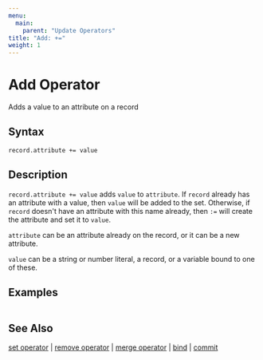 ```yaml
---
menu:
  main:
    parent: "Update Operators"
title: "Add: +="
weight: 1
---
```


# Add Operator

Adds a value to an attribute on a record

## Syntax

```eve
record.attribute += value
```

## Description

`record.attribute += value` adds `value` to `attribute`. If `record` already has an attribute with a value, then `value` will be added to the set. Otherwise, if `record` doesn't have an attribute with this name already, then `:=` will create the attribute and set it to `value`.

`attribute` can be an attribute already on the record, or it can be a new attribute.

`value` can be a string or number literal, a record, or a variable bound to one of these.  

## Examples

```

```

## See Also

[set operator](../set) | [remove operator](../remove) | [merge operator](../merge) | [bind](../bind) | [commit](../commit)